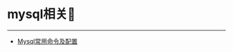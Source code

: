 # mysql相关:blue_heart:  
---  
* [Mysql常用命令及配置](https://blog.csdn.net/qq_41069019/article/details/80362480)
